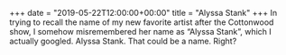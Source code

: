 +++
date = "2019-05-22T12:00:00+00:00"
title = "Alyssa Stank"
+++
In trying to recall the name of my new favorite artist after the Cottonwood show, I somehow misremembered her name as “Alyssa Stank”, which I actually googled. Alyssa Stank. That could be a name. Right?

